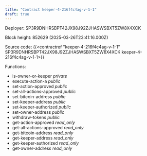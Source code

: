 ```yaml
---
title: "Contract keeper-4-216f4c4ag-v-1-1"
draft: true
---
```

Deployer: SP3R9DNHRSBPT42JX98J92ZJHASWSBXT5ZW8X4XCK


 



Block height: 852629 (2025-03-26T23:41:16.000Z)

Source code: {{<contractref "keeper-4-216f4c4ag-v-1-1" SP3R9DNHRSBPT42JX98J92ZJHASWSBXT5ZW8X4XCK keeper-4-216f4c4ag-v-1-1>}}

Functions:

* is-owner-or-keeper _private_
* execute-action-a _public_
* set-action-approved _public_
* set-all-actions-approved _public_
* set-bitcoin-address _public_
* set-keeper-address _public_
* set-keeper-authorized _public_
* set-owner-address _public_
* withdraw-tokens _public_
* get-action-approved _read_only_
* get-all-actions-approved _read_only_
* get-bitcoin-address _read_only_
* get-keeper-address _read_only_
* get-keeper-authorized _read_only_
* get-owner-address _read_only_
